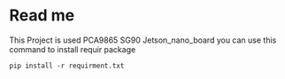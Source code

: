 # Read me 
This Project is used PCA9865 SG90 Jetson_nano_board
you can use this command to install requir package
<pre><code>pip install -r requirment.txt</code></pre>
